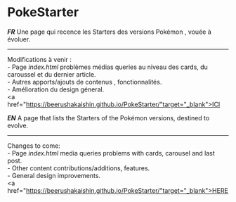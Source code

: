 # PokeStarter

***FR***
Une page qui recence  les Starters des versions Pokémon , vouée à évoluer.


---------------------------------------------------------------------------
Modifications à venir : 
          <br>
          - Page <em>index.html</em> problèmes médias queries au niveau des cards, du caroussel et du dernier article.
          <br>
          - Autres apports/ajouts de contenus , fonctionnalités.
          <br>
          - Amélioration du design géneral.
          <br>
<a href="https://beerushakaishin.github.io/PokeStarter/"target="_blank">ICI<a/>
          
***EN*** A page that lists the Starters of the Pokémon versions, destined to evolve.


---------------------------------------------------------------------------
Changes to come: 
          <br>
          - Page <em>index.html</em> media queries problems with cards, carousel and last post.
          <br>
          - Other content contributions/additions, features.
          <br>
          - General design improvements.            
<a href="https://beerushakaishin.github.io/PokeStarter/"target="_blank">HERE</a>
